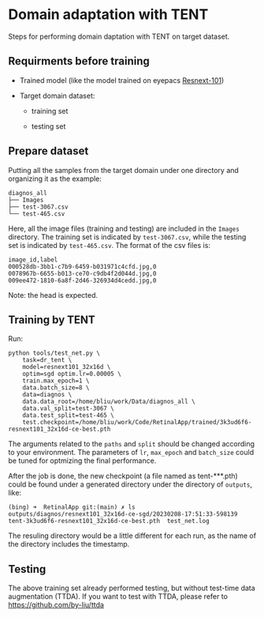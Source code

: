 # Domain adaptation with TENT

Steps for performing domain daptation with TENT on target dataset.


## Requirments before training

* Trained model (like the model trained on eyepacs [Resnext-101](https://wandb.ai/newton/echo/reports/DR-classification-2022-04-21--VmlldzoxODc2OTUz?accessToken=8u9f2vljxh9w2zq3kgd9nc0rfc3nk9w5axqi4z6jm4y0jidihd2l8q0ukehr0ksk))

* Target domain dataset:

  * training set
  
  * testing set

## Prepare dataset

Putting all the samples from the target domain under one directory and organizing it as the example:

```
diagnos_all
├── Images
├── test-3067.csv
└── test-465.csv
```

Here, all the image files (training and testing) are included in the `Images` directory.
The training set is indicated by `test-3067.csv`, while the testing set is indicated by `test-465.csv`.
The format of the csv files is:

```
image_id,label
000528db-3bb1-c7b9-6459-b031971c4cfd.jpg,0
0078967b-6655-b013-ce70-c9db4f2d044d.jpg,0
009ee472-1810-6a8f-2d46-326934d4cedd.jpg,0
```

Note: the head is expected.


## Training by TENT

Run:

```
python tools/test_net.py \
    task=dr_tent \
    model=resnext101_32x16d \
    optim=sgd optim.lr=0.00005 \
    train.max_epoch=1 \
    data.batch_size=8 \
    data=diagnos \
    data.data_root=/home/bliu/work/Data/diagnos_all \
    data.val_split=test-3067 \
    data.test_split=test-465 \
    test.checkpoint=/home/bliu/work/Code/RetinalApp/trained/3k3ud6f6-resnext101_32x16d-ce-best.pth 
```

The arguments related to the `paths` and `split` should be changed according to your environment.
The parameters of `lr`, `max_epoch` and `batch_size` could be tuned for optmizing the final performance.

After the job is done, the new checkpoint (a file named as tent-***.pth) could be found under a generated directory under the directory of `outputs`, like:

```
(bing) ➜  RetinalApp git:(main) ✗ ls outputs/diagnos/resnext101_32x16d-ce-sgd/20230208-17:51:33-598139
tent-3k3ud6f6-resnext101_32x16d-ce-best.pth  test_net.log
```

The resuling directory would be a little different for each run, as the name of the directory includes the timestamp.


## Testing

The above training set already performed testing, but without test-time data augmentation (TTDA).
If you want to test with TTDA, please refer to https://github.com/by-liu/ttda
